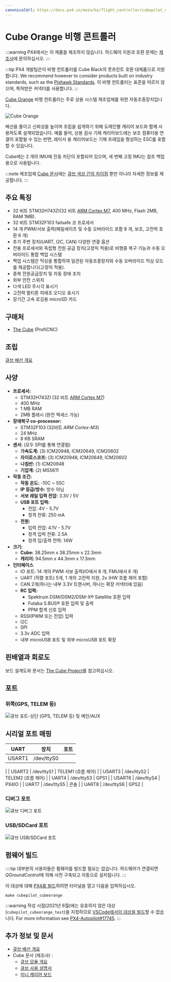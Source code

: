 ```yaml
---
canonicalUrl: https://docs.px4.io/main/ko/flight_controller/cubepilot_cube_orange
---
```


# Cube Orange 비행 콘트롤러

:::warning PX4에서는 이 제품을 제조하지 않습니다. 하드웨어 지원과 호환 문제는 [제조사](https://cubepilot.org/#/home)에 문의하십시오.
:::

:::tip PX4 개발팀은이 비행 컨트롤러를 Cube Black의 풋프린트 호환 대체품으로 지원합니다. We recommend however to consider products built on industry standards, such as the [Pixhawk Standards](autopilot_pixhawk_standard.md). 이 비행 컨트롤러는 표준을 따르지 않으며, 특허받은 커넥터를 사용합니다.
:::

[Cube Orange](http://www.proficnc.com/61-system-kits2) 비행 컨트롤러는 주로 상용 시스템 제조업체를 위한 자동조종장치입니다.

![Cube Orange](../../assets/flight_controller/cube/orange/cube_orange_hero.jpg)

배선을 줄이고 신뢰성을 높이며 조립을 쉽게하기 위해 도메인별 캐리어 보드와 함께 사용하도록 설계되었습니다. 예를 들어, 상용 검사 기체 캐리어보드에는 보조 컴퓨터용 연결이 포함될 수 있는 반면, 레이서 용 캐리어보드는 기체 프레임을 형성하는 ESC를 포함할 수 있습니다.

Cube에는 2 개의 IMU에 진동 차단이 포함되어 있으며, 세 번째 고정 IMU는 참조 백업용으로 사용됩니다.

:::note
제조업체 [Cube 문서](https://docs.cubepilot.org/user-guides/autopilot/the-cube-module-overview)에는 [큐브 색상 간의 차이점](https://docs.cubepilot.org/user-guides/autopilot/the-cube-module-overview#differences-between-cube-colours) 뿐만 아니라 자세한 정보를 제공합니다.
:::


## 주요 특징

* 32 비트 STM32H743ZI(32 비트 [ARM Cortex M7](https://en.wikipedia.org/wiki/ARM_Cortex-M#Cortex-M7), 400 MHz, Flash 2MB, RAM 1MB).
* 32 비트 STM32F103 failsafe 코 프로세서
* 14 개 PWM/서보 출력(페일세이프 및 수동 오버라이드 포함 8 개, 보조, 고전력 호환 6 개)
* 추가 주변 장치(UART, I2C, CAN) 다양한 연결 옵션
* 전용 프로세서와 독립형 전원 공급 장치(고정익 적용)로 비행중 복구 기능과 수동 오버라이드 통합 백업 시스템
* 백업 시스템은 믹싱을 통합하여 일관된 자동조종장치와 수동 오버라이드 믹싱 모드를 제공합니다(고정익 적용).
* 중복 전원공급장치 및 자동 장애 조치
* 외부 안전 스위치
* 다색 LED 주시각 표시기
* 고전력 멀티톤 피에조 오디오 표시기
* 장기간 고속 로깅용 microSD 카드


<span id="stores"></span>
## 구매처

* [The Cube](http://www.proficnc.com/61-system-kits) (ProfiCNC)

## 조립

[큐브 배선 개요](../assembly/quick_start_cube.md)

## 사양

* **프로세서:**
  * STM32H743ZI (32 비트 [ARM Cortex M7](https://en.wikipedia.org/wiki/ARM_Cortex-M#Cortex-M7))
  * 400 MHz
  * 1 MB RAM
  * 2MB 플래시 \(완전 액세스 가능\)
* **장애복구 co-processor:** <!-- inconsistent info on failsafe processor: 32 bit STM32F103 failsafe co-processor http://www.proficnc.com/all-products/191-pixhawk2-suite.html -->
  * STM32F103 (32비트 *ARM Cortex-M3*)
  * 24 MHz
  * 8 KB SRAM
* **센서:** (모두 SPI를 통해 연결됨)
  * **가속도계:** (3) ICM20948, ICM20649, ICM20602
  * **자이로스코프:** (3) ICM20948, ICM20649, ICM20602
  * **나침반:** (1) ICM20948
  * **기압계:** (2) MS5611
* **작동 조건:**
  * **작동 온도:** -10C ~ 55C
  * **IP 등급/방수:** 방수 아님
  * **서보 레일 입력 전압:** 3.3V / 5V
  * **USB 포트 입력:**
    * 전압: 4V - 5.7V
    * 정격 전류: 250 mA
  * **전원:**
    * 입력 전압: 4.1V - 5.7V
    * 정격 입력 전류: 2.5A
    * 정격 입/출력 전력: 14W
* **크기:**
  - **Cube:** 38.25mm x 38.25mm x 22.3mm
  - **캐리어:** 94.5mm x 44.3mm x 17.3mm
* **인터페이스**
  * IO 포트: 14 개의 PWM 서보 출력(IO에서 8 개, FMU에서 6 개)
  * UART (직렬 포트) 5개, 1 개의 고전력 지원, 2x (HW 흐름 제어 포함)
  * CAN 2개(하나는 내부 3.3V 트랜시버, 하나는 확장 커넥터에 있음)
  * **RC 입력:**
    - Spektrum DSM/DSM2/DSM-X® Satellite 호환 입력
    - Futaba S.BUS® 호환 입력 및 출력
    - PPM 합계 신호 입력
  * RSSI(PWM 또는 전압) 입력
  * I2C
  * SPI
  * 3.3v ADC 입력
  * 내부 microUSB 포트 및 외부 microUSB 포트 확장

## 핀배열과 회로도

보드 설계도와 문서는 [The Cube Project](https://github.com/proficnc/The-Cube)를 참고하십시오.


## 포트

### 위쪽(GPS, TELEM 등)

![큐브 포트-상단 (GPS, TELEM 등) 및 메인/AUX](../../assets/flight_controller/cube/cube_ports_top_main.jpg)


## 시리얼 포트 매핑

| UART   | 장치         | 포트                                       |
| ------ | ---------- | ---------------------------------------- |
| USART1 | /dev/ttyS0 | <!-- # IO DEBUG:/dev/ttyS0 -->
|
| USART2 | /dev/ttyS1 | TELEM1 (흐름 제어)                           |
| USART3 | /dev/ttyS2 | TELEM2 (흐름 제어)                           |
| UART4  | /dev/ttyS3 | GPS1                                     |
| USART6 | /dev/ttyS4 | PX4IO                                    |
| UART7  | /dev/ttyS5 | 콘솔                                       |
| UART8  | /dev/ttyS6 | GPS2                                     |
  
<!-- Note: Got ports using https://github.com/PX4/PX4-user_guide/pull/672#issuecomment-598198434 -->
<!-- https://github.com/PX4/PX4-Autopilot/blob/release/1.13/boards/hex/cube-orange/default.px4board -->
<!-- https://github.com/PX4/PX4-Autopilot/blob/release/1.13/boards/hex/cube-orange/nuttx-config/nsh/defconfig#L194-L200 -->


### 디버그 포트

![큐브 디버그 포트](../../assets/flight_controller/cube/cube_ports_debug.jpg)

### USB/SDCard 포트

![큐브 USB/SDCard 포트 ](../../assets/flight_controller/cube/cube_ports_usb_sdcard.jpg)


## 펌웨어 빌드

::::tip 대부분의 사용자들은 펌웨어를 빌드할 필요는 없습니다. 하드웨어가 연결되면 *QGroundControl*에 의해 사전 구축되고 자동으로 설치됩니다.
:::

이 대상에 대해 [PX4를 빌드](../dev_setup/building_px4.md)하려면 터미널을 열고 다음을 입력하십시오.
```
make cubepilot_cubeorange
```

:::warning
작성 시점(2021년 6월)에는 유효하지 않은 대상(`cubepilot_cubeorange_test`)을 지정하므로 [VSCode에서이 대상을 빌드](../dev_setup/vscode.md)할 수 없습니다. For more information see [PX4-Autopilot#17745](https://github.com/PX4/PX4-Autopilot/issues/17745).
:::

## 추가 정보 및 문서

- [큐브 배선 개요](../assembly/quick_start_cube.md)
- Cube 문서 (제조사) :
  - [큐브 모듈 개요](https://docs.cubepilot.org/user-guides/autopilot/the-cube-module-overview)
  - [큐브 사용 설명서](https://docs.cubepilot.org/user-guides/autopilot/the-cube-user-manual)
  - [미니 캐리어 보드](https://docs.cubepilot.org/user-guides/carrier-boards/mini-carrier-board)
